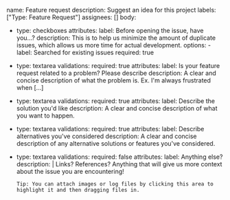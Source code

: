 name: Feature request
description: Suggest an idea for this project
labels: ["Type: Feature Request"]
assignees: []
body:
  - type: checkboxes
    attributes:
      label: Before opening the issue, have you...?
      description: This is to help us minimize the amount of duplicate issues, which allows us more time for actual development.
      options:
        - label: Searched for existing issues
          required: true
  - type: textarea
    validations:
      required: true
    attributes:
      label: Is your feature request related to a problem? Please describe
      description: A clear and concise description of what the problem is. Ex. I'm always frustrated when [...]
  - type: textarea
    validations:
      required: true
    attributes:
      label: Describe the solution you'd like
      description: A clear and concise description of what you want to happen.
  - type: textarea
    validations:
      required: true
    attributes:
      label: Describe alternatives you've considered
      description: A clear and concise description of any alternative solutions or features you've considered.
  - type: textarea
    validations:
      required: false
    attributes:
      label: Anything else?
      description: |
        Links? References? Anything that will give us more context about the issue you are encountering!

        Tip: You can attach images or log files by clicking this area to highlight it and then dragging files in.
